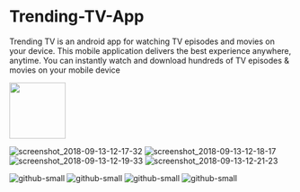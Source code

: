# Trending-TV-App
Trending TV is an android app for watching TV episodes and movies on your device. This mobile application delivers the best experience anywhere, anytime. You can instantly watch and download hundreds of TV episodes &amp; movies on your mobile device

<img src="https://github.com/umeshsati54/Trending-TV-App/blob/master/Screenshot_2018-09-13-12-17-32.png" width="100">

![screenshot_2018-09-13-12-17-32](https://user-images.githubusercontent.com/23072529/45473712-68041000-b755-11e8-9023-2b5919b9fdd0.png)
![screenshot_2018-09-13-12-18-17](https://user-images.githubusercontent.com/23072529/45473714-689ca680-b755-11e8-854f-83db87dc6f17.png)
![screenshot_2018-09-13-12-19-33](https://user-images.githubusercontent.com/23072529/45473715-689ca680-b755-11e8-9816-e53a9c94667f.png)
![screenshot_2018-09-13-12-21-23](https://user-images.githubusercontent.com/23072529/45473716-69353d00-b755-11e8-92e0-a43d4631170b.png)

![github-small](https://github.com/umeshsati54/Trending-TV-App/blob/master/Screenshot_2018-09-13-12-17-32.png)  ![github-small](https://github.com/umeshsati54/Trending-TV-App/blob/master/Screenshot_2018-09-13-12-18-17.png)
![github-small](https://github.com/umeshsati54/Trending-TV-App/blob/master/Screenshot_2018-09-13-12-19-33.png)  ![github-small](https://github.com/umeshsati54/Trending-TV-App/blob/master/Screenshot_2018-09-13-12-21-23.png)
